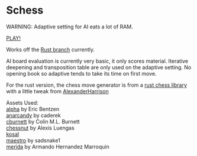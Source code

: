 # Schess
WARNING: Adaptive setting for AI eats a lot of RAM.


[PLAY!](https://andrija-s.github.io/schess/)

Works off the [Rust branch](https://github.com/andrija-s/schess/tree/rust_switch) currently.

AI board evaluation is currently very basic, it only scores material. Iterative deepening and transposition table are only used on the adaptive setting. No opening book so adaptive tends to take its time on first move.

For the rust version, the chess move generator is from a [rust chess library](https://github.com/jordanbray/chess) with a little tweak from [AlexanderHarrison](https://github.com/jordanbray/chess/issues/63)

Assets Used: <br />
[alpha]() by Eric Bentzen <br />
[anarcandy](https://github.com/caderek) by caderek <br />
[cburnett](https://en.wikipedia.org/wiki/User:Cburnett) by Colin M.L. Burnett <br />
[chessnut](https://github.com/LexLuengas/chessnut-pieces) by Alexis Luengas<br />
[kosal](https://github.com/philatype/kosal) <br />
[maestro]() by sadsnake1 <br />
[merida]() by Armando Hernandez Marroquin <br />

